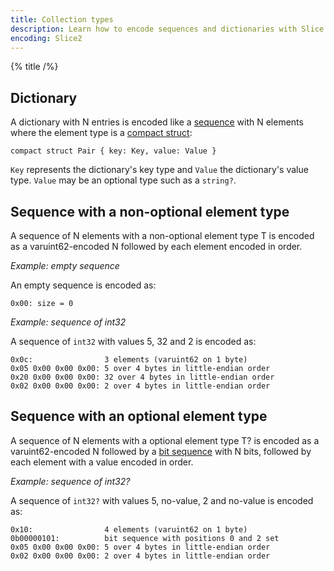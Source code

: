 ```yaml
---
title: Collection types
description: Learn how to encode sequences and dictionaries with Slice.
encoding: Slice2
---
```


{% title /%}

## Dictionary

A dictionary with N entries is encoded like a [sequence](#sequence) with N elements where the element type is a
[compact struct](constructed-types-slice2#struct):
```slice
compact struct Pair { key: Key, value: Value }
```

`Key` represents the dictionary's key type and `Value` the dictionary's value type. `Value` may be an optional type
such as a `string?`.

## Sequence with a non-optional element type

A sequence of N elements with a non-optional element type T is encoded as a varuint62-encoded N followed by each element
encoded in order.

_Example: empty sequence_

An empty sequence is encoded as:
```
0x00: size = 0
```

_Example: sequence of int32_

A sequence of `int32` with values 5, 32 and 2 is encoded as:
```
0x0c:                3 elements (varuint62 on 1 byte)
0x05 0x00 0x00 0x00: 5 over 4 bytes in little-endian order
0x20 0x00 0x00 0x00: 32 over 4 bytes in little-endian order
0x02 0x00 0x00 0x00: 2 over 4 bytes in little-endian order
```

## Sequence with an optional element type

A sequence of N elements with a optional element type T? is encoded as a varuint62-encoded N followed by a
[bit sequence](bit-sequence) with N bits, followed by each element with a value encoded in order.

_Example: sequence of int32?_

A sequence of `int32?` with values 5, no-value, 2 and no-value is encoded as:
```
0x10:                4 elements (varuint62 on 1 byte)
0b00000101:          bit sequence with positions 0 and 2 set
0x05 0x00 0x00 0x00: 5 over 4 bytes in little-endian order
0x02 0x00 0x00 0x00: 2 over 4 bytes in little-endian order
```
